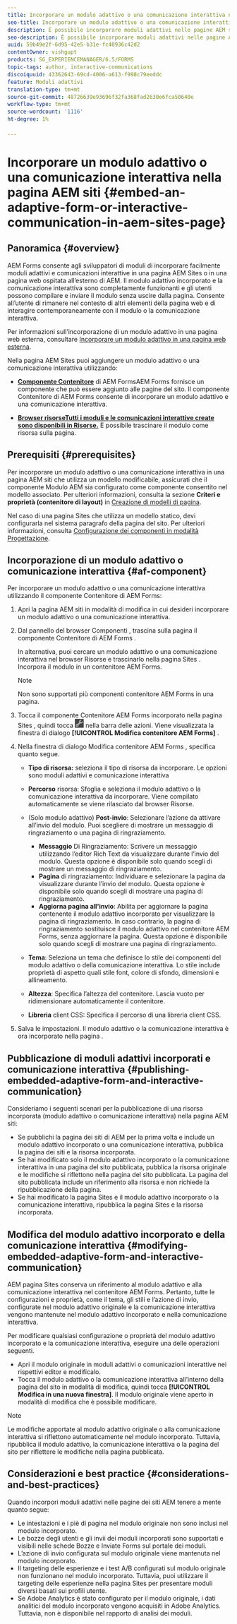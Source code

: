 ```yaml
---
title: Incorporare un modulo adattivo o una comunicazione interattiva nella pagina AEM siti
seo-title: Incorporare un modulo adattivo o una comunicazione interattiva nella pagina AEM siti
description: È possibile incorporare moduli adattivi nelle pagine AEM siti. Gli utenti possono compilare e inviare i moduli senza uscire dalle pagine del sito.
seo-description: È possibile incorporare moduli adattivi nelle pagine AEM siti. Gli utenti possono compilare e inviare i moduli senza uscire dalle pagine del sito.
uuid: 59b49e2f-6d95-42e5-b31e-fc40936c42d2
contentOwner: vishgupt
products: SG_EXPERIENCEMANAGER/6.5/FORMS
topic-tags: author, interactive-communications
discoiquuid: 43362643-69cd-4006-a613-f998c79eeddc
feature: Moduli adattivi
translation-type: tm+mt
source-git-commit: 48726639e93696f32fa368fad2630e6fca50640e
workflow-type: tm+mt
source-wordcount: '1116'
ht-degree: 1%

---
```



# Incorporare un modulo adattivo o una comunicazione interattiva nella pagina AEM siti {#embed-an-adaptive-form-or-interactive-communication-in-aem-sites-page}

## Panoramica {#overview}

AEM Forms consente agli sviluppatori di moduli di incorporare facilmente moduli adattivi e comunicazioni interattive in una pagina AEM Sites o in una pagina web ospitata all’esterno di AEM. Il modulo adattivo incorporato e la comunicazione interattiva sono completamente funzionanti e gli utenti possono compilare e inviare il modulo senza uscire dalla pagina. Consente all’utente di rimanere nel contesto di altri elementi della pagina web e di interagire contemporaneamente con il modulo o la comunicazione interattiva.

Per informazioni sull’incorporazione di un modulo adattivo in una pagina web esterna, consultare [Incorporare un modulo adattivo in una pagina web esterna](/help/forms/using/embed-adaptive-form-external-web-page.md).

Nella pagina AEM Sites puoi aggiungere un modulo adattivo o una comunicazione interattiva utilizzando:

* **[Componente Contenitore](/help/forms/using/embed-adaptive-form-aem-sites.md#af-component)**
di AEM FormsAEM Forms fornisce un componente che può essere aggiunto alle pagine del sito. Il componente Contenitore di AEM Forms consente di incorporare un modulo adattivo e una comunicazione interattiva.

* **[Browser risorseTutti i moduli e le comunicazioni interattive create sono disponibili in Risorse.](/help/forms/using/embed-adaptive-form-aem-sites.md#asset-browser)**
È possibile trascinare il modulo come risorsa sulla pagina.

## Prerequisiti {#prerequisites}

Per incorporare un modulo adattivo o una comunicazione interattiva in una pagina AEM siti che utilizza un modello modificabile, assicurati che il componente Modulo AEM sia configurato come componente consentito nel modello associato. Per ulteriori informazioni, consulta la sezione **Criteri e proprietà (contenitore di layout)** in [Creazione di modelli di pagina](/help/sites-authoring/templates.md).

Nel caso di una pagina Sites che utilizza un modello statico, devi configurarla nel sistema paragrafo della pagina del sito. Per ulteriori informazioni, consulta [Configurazione dei componenti in modalità Progettazione](/help/sites-authoring/default-components-designmode.md).

## Incorporazione di un modulo adattivo o comunicazione interattiva {#af-component}

Per incorporare un modulo adattivo o una comunicazione interattiva utilizzando il componente Contenitore di AEM Forms:

1. Apri la pagina AEM siti in modalità di modifica in cui desideri incorporare un modulo adattivo o una comunicazione interattiva.
1. Dal pannello del browser Componenti , trascina sulla pagina il componente Contenitore di AEM Forms .

   In alternativa, puoi cercare un modulo adattivo o una comunicazione interattiva nel browser Risorse e trascinarlo nella pagina Sites . Incorpora il modulo in un contenitore AEM Forms.

   >[!NOTE]
   >
   >Non sono supportati più componenti contenitore AEM Forms in una pagina.

1. Tocca il componente Contenitore AEM Forms incorporato nella pagina Sites , quindi tocca ![settings_icon](assets/settings_icon.png) nella barra delle azioni. Viene visualizzata la finestra di dialogo **[!UICONTROL Modifica contenitore AEM Forms]** .
1. Nella finestra di dialogo Modifica contenitore AEM Forms , specifica quanto segue.

   * **Tipo di risorsa:** seleziona il tipo di risorsa da incorporare. Le opzioni sono moduli adattivi e comunicazione interattiva
   * **Percorso** risorsa: Sfoglia e seleziona il modulo adattivo o la comunicazione interattiva da incorporare. Viene compilato automaticamente se viene rilasciato dal browser Risorse.
   * (Solo modulo adattivo) **Post-invio**: Selezionare l’azione da attivare all’invio del modulo. Puoi scegliere di mostrare un messaggio di ringraziamento o una pagina di ringraziamento.

      * **Messaggio** Di Ringraziamento: Scrivere un messaggio utilizzando l’editor Rich Text da visualizzare durante l’invio del modulo. Questa opzione è disponibile solo quando scegli di mostrare un messaggio di ringraziamento.
      * **Pagina** di ringraziamento: Individuare e selezionare la pagina da visualizzare durante l’invio del modulo. Questa opzione è disponibile solo quando scegli di mostrare una pagina di ringraziamento.
      * **Aggiorna pagina all&#39;invio**: Abilita per aggiornare la pagina contenente il modulo adattivo incorporato per visualizzare la pagina di ringraziamento. In caso contrario, la pagina di ringraziamento sostituisce il modulo adattivo nel contenitore AEM Forms, senza aggiornare la pagina. Questa opzione è disponibile solo quando scegli di mostrare una pagina di ringraziamento.
   * **Tema**: Seleziona un tema che definisce lo stile dei componenti del modulo adattivo o della comunicazione interattiva. Lo stile include proprietà di aspetto quali stile font, colore di sfondo, dimensioni e allineamento.
   * **Altezza**: Specifica l’altezza del contenitore. Lascia vuoto per ridimensionare automaticamente il contenitore.
   * **Libreria** client CSS: Specifica il percorso di una libreria client CSS.


1. Salva le impostazioni. Il modulo adattivo o la comunicazione interattiva è ora incorporato nella pagina .

## Pubblicazione di moduli adattivi incorporati e comunicazione interattiva {#publishing-embedded-adaptive-form-and-interactive-communication}

Consideriamo i seguenti scenari per la pubblicazione di una risorsa incorporata (modulo adattivo o comunicazione interattiva) nella pagina AEM siti:

* Se pubblichi la pagina dei siti di AEM per la prima volta e include un modulo adattivo incorporato o una comunicazione interattiva, pubblica la pagina dei siti e la risorsa incorporata.
* Se hai modificato solo il modulo adattivo incorporato o la comunicazione interattiva in una pagina del sito pubblicata, pubblica la risorsa originale e le modifiche si riflettono nella pagina del sito pubblicata. La pagina del sito pubblicata include un riferimento alla risorsa e non richiede la ripubblicazione della pagina.
* Se hai modificato la pagina Sites e il modulo adattivo incorporato o la comunicazione interattiva, ripubblica la pagina Sites e la risorsa incorporata.

## Modifica del modulo adattivo incorporato e della comunicazione interattiva {#modifying-embedded-adaptive-form-and-interactive-communication}

AEM pagina Sites conserva un riferimento al modulo adattivo e alla comunicazione interattiva nel contenitore AEM Forms. Pertanto, tutte le configurazioni e proprietà, come il tema, gli stili e l’azione di invio, configurate nel modulo adattivo originale e la comunicazione interattiva vengono mantenute nel modulo adattivo incorporato e nella comunicazione interattiva.

Per modificare qualsiasi configurazione o proprietà del modulo adattivo incorporato e la comunicazione interattiva, eseguire una delle operazioni seguenti.

* Apri il modulo originale in moduli adattivi o comunicazioni interattive nei rispettivi editor e modificalo.
* Tocca il modulo adattivo o la comunicazione interattiva all’interno della pagina del sito in modalità di modifica, quindi tocca **[!UICONTROL Modifica in una nuova finestra]**. Il modulo originale viene aperto in modalità di modifica che è possibile modificare.

>[!NOTE]
>
>Le modifiche apportate al modulo adattivo originale o alla comunicazione interattiva si riflettono automaticamente nel modulo incorporato. Tuttavia, ripubblica il modulo adattivo, la comunicazione interattiva o la pagina del sito per riflettere le modifiche nella pagina pubblicata.

## Considerazioni e best practice {#considerations-and-best-practices}

Quando incorpori moduli adattivi nelle pagine dei siti AEM tenere a mente quanto segue:

* Le intestazioni e i piè di pagina nel modulo originale non sono inclusi nel modulo incorporato.
* Le bozze degli utenti e gli invii dei moduli incorporati sono supportati e visibili nelle schede Bozze e Inviate Forms sul portale dei moduli.
* L’azione di invio configurata sul modulo originale viene mantenuta nel modulo incorporato.
* Il targeting delle esperienze e i test A/B configurati sul modulo originale non funzionano nel modulo incorporato. Tuttavia, puoi utilizzare il targeting delle esperienze nella pagina Sites per presentare moduli diversi basati sui profili utente.
* Se Adobe Analytics è stato configurato per il modulo originale, i dati analitici del modulo incorporato vengono acquisiti in Adobe Analytics. Tuttavia, non è disponibile nel rapporto di analisi dei moduli.

